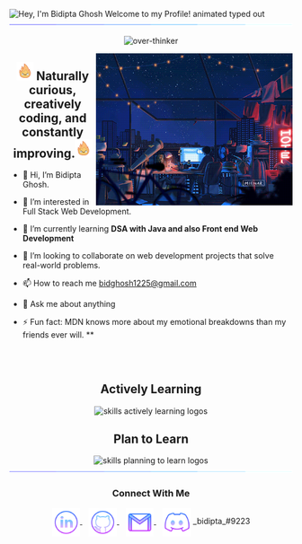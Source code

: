 <img src="https://readme-typing-svg.demolab.com?font=Libre+Baskerville&weight=500&size=41&duration=2800&pause=2000&color=FFFFFF&center=true&vCenter=true&width=940&lines=Hey%2C+I'm+Bidipta.+Welcome+to+my+Profile!" align="middle" alt="Hey, I'm Bidipta Ghosh Welcome to my Profile! animated typed out">
<img  src="assets/borderseperator.gif">

<p align="center"> <img src="https://komarev.com/ghpvc/?username=over-thinker&label=Profile%20views&color=0e75b6&style=flat" alt="over-thinker" /> </p>

<img align='right' src="assets/nightlife.gif" width="350" alt="HyunSun's Dev Card" /></a>
<h2 align="center"><img src="assets/flamey.gif" width="30"/> Naturally curious, creatively coding, and constantly improving.<img src="assets/flamey.gif" width="30"/></h2>

- 👋 Hi, I’m Bidipta Ghosh.

- 👀 I’m interested in Full Stack Web Development.

- 🌱 I’m currently learning **DSA with Java and also Front end Web Development**

- 💞️ I’m looking to collaborate on web development projects that solve real-world problems.

- 📫 How to reach me bidghosh1225@gmail.com

- 💬 Ask me about anything

- ⚡ Fun fact: MDN knows more about my emotional breakdowns than my friends ever will.
**
<h2></h2><br>



<div align="center">
  <h2> <strong> Actively Learning </strong></h2>
  <img src="https://skillicons.dev/icons?i=html,css,js,java,py,bootstrap,django" alt="skills actively learning logos"> <br> 
  <h2> <strong> Plan to Learn </strong></h2>
  <img src="https://skillicons.dev/icons?i=mongodb,react,express,netlify,flutter,kotlin" alt="skills planning to learn logos">
</div>



<img src="assets/borderseperator.gif"/>
  <h3 align="center">Connect With Me</h3>
<p align="center">
  <a href="https://www.linkedin.com/in/bidipta-ghosh/" target="_blank">
    <img align="center" alt="linkedin logo" height="50" width="50" src="assets/linkedinlogo.png"/>
  </a> &nbsp;&nbsp;
  
  <a href="https://profile-summary-for-github.herokuapp.com/user/bidipta2005" target="_blank">
    <img align="center" alt="github logo" height="50" width="50" src="assets/githublogo.png"/>
  </a> &nbsp;&nbsp;
  
  <a href="mailto:bidghosh1225@gmail.com" target="_blank">
    <img align="center" alt="gmail logo" height="50" width="50" src="assets/gmailogo.png" />
<!--   </a> &nbsp;&nbsp;
   <a href="https://dev.to/Your-url" target="_blank">
    <img align="center" alt="My Dev.to link" height="50" width="50" src="assets/devtologo.png"/> -->
</a> &nbsp;&nbsp;
  <a>
    <img align="center" alt="Join My Discord Server" height="50" width="50" src="assets/discordlogo.png"/>
    <span>_bidipta_#9223</span>
</p> 



<!---
bidipta2005/bidipta2005 is a ✨ special ✨ repository because its `README.md` (this file) appears on your GitHub profile.
You can click the Preview link to take a look at your changes.
--->
